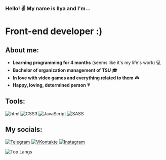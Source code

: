 ### Hello! :v: My name is Ilya and I'm...

# Front-end developer :)

## About me:

- **Learning programming for 4 months** (seems like it's my life's work) :computer:
- **Bachelor of organization management of TSU** :mortar_board:
- **In love with video games and everything related to them** :video_game:
- **Happy, loving, determined person** :heartpulse:

## Tools:

![html](https://img.shields.io/badge/HTML-000?style=for-the-badge&logo=html5) ![CSS3](https://img.shields.io/badge/CSS-000?style=for-the-badge&logo=css3) ![JavaScript](https://img.shields.io/badge/JavaScript-000?style=for-the-badge&logo=javascript) ![SASS](https://img.shields.io/badge/SASS-000?style=for-the-badge&logo=sass)

## My socials:

[![Telegram](https://img.shields.io/badge/Telegram-000?style=for-the-badge&logo=telegram)](http://telegram.org/volkov_here) [![VKontakte](https://img.shields.io/badge/VKontakte-000?style=for-the-badge&logo=vk)](http://vk.com/ilvlkv) [![Instagram](https://img.shields.io/badge/Instagram-000?style=for-the-badge&logo=instagram)](http://instagram.org/ilvlkv)

![Top Langs](https://github-readme-stats.vercel.app/api/top-langs/?username=ilvlkv&title_color=FFFFFF&bg_color=000000&text_color=FFFFFF&hide_border=true&border_radius=0)
